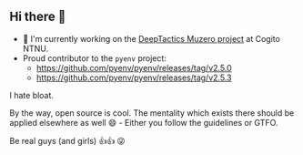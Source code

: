 ## Hi there 👋

- 🔭 I'm currently working on the [DeepTactics Muzero project](https://github.com/CogitoNTNU/DeepTactics-Muzero) at Cogito NTNU.
- Proud contributor to the `pyenv` project:
    - https://github.com/pyenv/pyenv/releases/tag/v2.5.0
    - https://github.com/pyenv/pyenv/releases/tag/v2.5.3

I hate bloat.

By the way, open source is cool. The mentality which exists there should be applied elsewhere as well 😄
    - Either you follow the guidelines or GTFO.

Be real guys (and girls) 👍👍 😜

<!--
**ChristianFredrik69/ChristianFredrik69** is a ✨ _special_ ✨ repository because its `README.md` (this file) appears on your GitHub profile.

Here are some ideas to get you started:

- 🔭 I’m currently working on ...
- 🌱 I’m currently learning ...
- 👯 I’m looking to collaborate on ...
- 🤔 I’m looking for help with ...
- 💬 Ask me about ...
- 📫 How to reach me: ...
- 😄 Pronouns: ...
- ⚡ Fun fact: ...
-->
